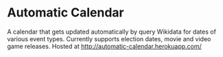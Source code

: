 # Automatic Calendar
A calendar that gets updated automatically by query Wikidata for dates of various event types. Currently supports election dates, movie and video game releases.
Hosted at http://automatic-calendar.herokuapp.com/

